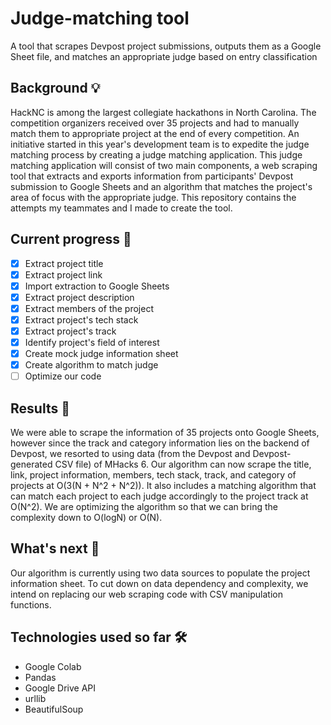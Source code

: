 # Judge-matching tool
A tool that scrapes Devpost project submissions, outputs them as a Google Sheet file, and matches an appropriate judge based on entry classification

## Background 💡
HackNC is among the largest collegiate hackathons in North Carolina. The competition organizers received over 35 projects and had to manually match them to appropriate project at the end of every competition. An initiative started in this year's development team is to expedite the judge matching process by creating a judge matching application. This judge matching application will consist of two main components, a web scraping tool that extracts and exports information from participants' Devpost submission to Google Sheets and an algorithm that matches the project's area of focus with the appropriate judge. This repository contains the attempts my teammates and I made to create the tool.

## Current progress  🏃
- [x] Extract project title
- [x] Extract project link
- [x] Import extraction to Google Sheets
- [x] Extract project description
- [x] Extract members of the project
- [x] Extract project's tech stack
- [x] Extract project's track
- [x] Identify project's field of interest
- [x] Create mock judge information sheet
- [x] Create algorithm to match judge
- [ ] Optimize our code

## Results 🥇
We were able to scrape the information of 35 projects onto Google Sheets, however since the track and category information lies on the backend of Devpost, we resorted to using data (from the Devpost and Devpost-generated CSV file) of MHacks 6. Our algorithm can now scrape the title, link, project information, members, tech stack, track, and category of projects at O(3(N + N^2 + N^2)). It also includes a matching algorithm that can match each project to each judge accordingly to the project track at O(N^2). We are optimizing the algorithm so that we can bring the complexity down to O(logN) or O(N).

## What's next  🧩
Our algorithm is currently using two data sources to populate the project information sheet. To cut down on data dependency and complexity, we intend on replacing our web scraping code with CSV manipulation functions. 

## Technologies used so far  🛠️
- Google Colab
- Pandas
- Google Drive API
- urllib
- BeautifulSoup

